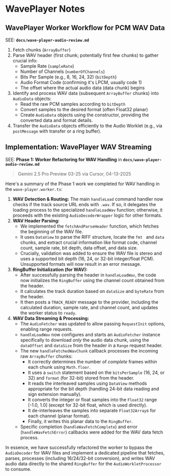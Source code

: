# WavePlayer Notes

## WavePlayer Worker Workflow for PCM WAV Data

SEE: **`docs/wave-player-audio-review.md`**

1. Fetch chunks (`ArrayBuffer`)
2. Parse WAV header (first chunk; potentially first few chunks) to gather crucial info:
   - Sample Rate (`sampleRate`)
   - Number of Channels (`numberOfChannels`)
   - Bits Per Sample (e.g., 8, 16, 24, 32) (`bitDepth`)
   - Audio Format Code (confirming it's LPCM, usually code 1)
   - The offset where the actual audio data (data chunk) begins
3. Identify and process WAV data (subsequent `ArrayBuffer` chunks) into `AudioData` objects:
   - Read the raw PCM samples according to `bitDepth`
   - Convert samples to the desired format (often Float32 planar)
   - Create `AudioData` objects using the constructor, providing the converted data and format details.
4. Transfer the `AudioData` objects efficiently to the Audio Worklet (e.g., via `postMessage` with transfer or a ring buffer).

## Implementation: WavePlayer WAV Streaming

SEE: **Phase 1: Worker Refactoring for WAV Handling** in **`docs/wave-player-audio-review.md`**

> Gemini 2.5 Pro Preview 03-25 via Cursor, 04-13-2025

Here's a summary of the Phase 1 work we completed for WAV handling in the `wave-player.worker.ts`:

1.  **WAV Detection & Routing:** The main `handleLoad` command handler now checks if the track source URL ends with `.wav`. If so, it delegates the loading process to the specialized `handleLoadWav` function; otherwise, it proceeds with the existing `AudioDecoderWrapper` logic for other formats.
2.  **WAV Header Parsing:**
    - We implemented the `fetchAndParseHeader` function, which fetches the beginning of the WAV file.
    - It uses `DataView` to parse the RIFF structure, locate the `fmt ` and `data` chunks, and extract crucial information like format code, channel count, sample rate, bit depth, data offset, and data size.
    - Crucially, validation was added to ensure the WAV file is stereo and uses a supported bit depth (16, 24, or 32-bit integer/float PCM). Unsupported formats will now result in an error message.
3.  **RingBuffer Initialization (for WAV):**
    - After successfully parsing the header in `handleLoadWav`, the code now initializes the `RingBuffer` using the channel count obtained from the header.
    - It calculates the track duration based on `dataSize` and `byteRate` from the header.
    - It then posts a `TRACK_READY` message to the provider, including the calculated duration, sample rate, and channel count, and updates the worker status to `ready`.
4.  **WAV Data Streaming & Processing:**
    - The `AudioFetcher` was updated to allow passing `RequestInit` options, enabling range requests.
    - `handleLoadWav` now configures and starts an `AudioFetcher` instance specifically to download _only_ the audio data chunk, using the `dataOffset` and `dataSize` from the header in a `Range` request header.
    - The new `handleFetchedWavChunk` callback processes the incoming raw `ArrayBuffer` chunks:
      - It correctly determines the number of _complete_ frames within each chunk using `Math.floor`.
      - It uses a `switch` statement based on the `bitsPerSample` (16, 24, or 32) and `format` (for 32-bit) stored from the header.
      - It reads the interleaved samples using `DataView` methods appropriate for the bit depth (handling 24-bit data reading and sign extension manually).
      - It converts the integer or float samples into the `Float32` range [-1.0, 1.0] (except for 32-bit float, which is used directly).
      - It de-interleaves the samples into separate `Float32Array`s for each channel (planar format).
      - Finally, it writes this planar data to the `RingBuffer`.
    - Specific completion (`handleWavFetchComplete`) and error (`handleWavFetchError`) callbacks were added for the WAV data fetch process.

In essence, we have successfully refactored the worker to bypass the `AudioDecoder` for WAV files and implement a dedicated pipeline that fetches, parses, processes (including 16/24/32-bit conversion), and writes WAV audio data directly to the shared `RingBuffer` for the `AudioWorkletProcessor` to consume.
